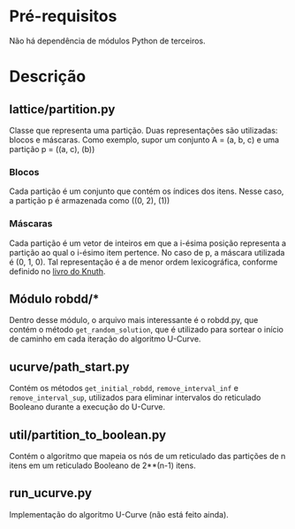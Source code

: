 # Pré-requisitos

Não há dependência de módulos Python de terceiros.

# Descrição

## lattice/partition.py

Classe que representa uma partição. Duas representações são utilizadas: blocos e máscaras. Como exemplo, supor um conjunto A = (a, b, c) e uma partição p = ((a, c), (b))

### Blocos

Cada partição é um conjunto que contém os índices dos itens. Nesse caso, a partição p é armazenada como ((0, 2), (1))

### Máscaras

Cada partição é um vetor de inteiros em que a i-ésima posição representa a partição ao qual o i-ésimo item pertence. No caso de p, a máscara utilizada é (0, 1, 0). Tal representação é a de menor ordem lexicográfica, conforme definido no [livro do Knuth](http://www.cs.utsa.edu/~wagner/knuth/fasc3b.pdf). 

## Módulo robdd/*

Dentro desse módulo, o arquivo mais interessante é o robdd.py, que contém o método `get_random_solution`, que é utilizado para sortear o início de caminho em cada iteração do algoritmo U-Curve.

## ucurve/path_start.py

Contém os métodos `get_initial_robdd`, `remove_interval_inf` e `remove_interval_sup`, utilizados para eliminar intervalos do reticulado Booleano durante a execução do U-Curve.

## util/partition_to_boolean.py

Contém o algoritmo que mapeia os nós de um reticulado das partições de n itens em um reticulado Booleano de 2**(n-1) itens.

## run_ucurve.py

Implementação do algoritmo U-Curve (não está feito ainda).